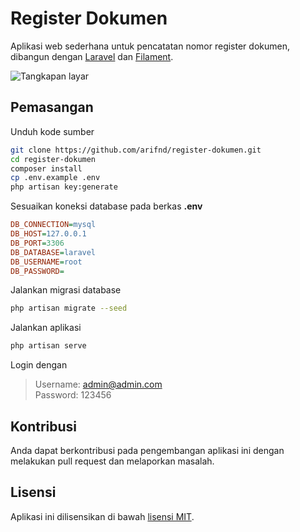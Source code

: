 # Register Dokumen

Aplikasi web sederhana untuk pencatatan nomor register dokumen, dibangun dengan [Laravel](https://laravel.com) dan [Filament](https://filamentphp.com).

![Tangkapan layar](https://i.ibb.co/hHG6Zc4/image.png)

## Pemasangan

Unduh kode sumber

```bash
git clone https://github.com/arifnd/register-dokumen.git
cd register-dokumen
composer install
cp .env.example .env
php artisan key:generate
```

Sesuaikan koneksi database pada berkas **.env**

```ini
DB_CONNECTION=mysql
DB_HOST=127.0.0.1
DB_PORT=3306
DB_DATABASE=laravel
DB_USERNAME=root
DB_PASSWORD=
```

Jalankan migrasi database
```bash
php artisan migrate --seed
```

Jalankan aplikasi
```bash
php artisan serve
```

Login dengan
> Username: admin@admin.com  
> Password: 123456

## Kontribusi

Anda dapat berkontribusi pada pengembangan aplikasi ini dengan melakukan pull request dan melaporkan masalah.

## Lisensi

Aplikasi ini dilisensikan di bawah [lisensi MIT](LICENSE).